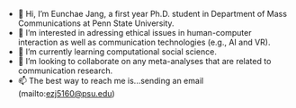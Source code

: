 - 👋 Hi, I’m Eunchae Jang, a first year Ph.D. student in Department of Mass Communications at Penn State University.
- 👀 I’m interested in adressing ethical issues in human-computer interaction as well as communication technologies (e.g., AI and VR).
- 🌱 I’m currently learning computational social science.
- 💞️ I’m looking to collaborate on any meta-analyses that are related to communication research.
- 📫 The best way to reach me is...sending an email (mailto:ezj5160@psu.edu)

<!---
chae5160/chae5160 is a ✨ special ✨ repository because its `README.md` (this file) appears on your GitHub profile.
You can click the Preview link to take a look at your changes.
--->
